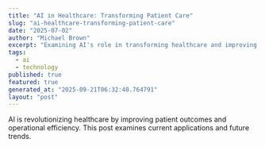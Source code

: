 ```yaml
---
title: "AI in Healthcare: Transforming Patient Care"
slug: "ai-healthcare-transforming-patient-care"
date: "2025-07-02"
author: "Michael Brown"
excerpt: "Examining AI's role in transforming healthcare and improving patient outcomes."
tags:
  - ai
  - technology
published: true
featured: true
generated_at: "2025-09-21T06:32:40.764791"
layout: "post"
---
```


AI is revolutionizing healthcare by improving patient outcomes and operational efficiency. This post examines current applications and future trends.
